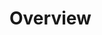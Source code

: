 <h1>Overview</h1>
<p align="justify>This project was built to solve to coding challange by Hennge</p>
